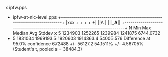 x ipfw.pps
+ ipfw-at-nic-level.pps
+--------------------------------------------------------------------------+
|xxx                                                        +      + +  + +|
||A                                                                        |
|                                                              |_____A____||
+--------------------------------------------------------------------------+
    N           Min           Max        Median           Avg        Stddev
x   5       1234903       1252265       1239984       1241875     6744.0732
+   5       1831034     1969193.5       1920603     1914363.4     54005.576
Difference at 95.0% confidence
	672488 +/- 56127.2
	54.1511% +/- 4.56705%
	(Student's t, pooled s = 38484.3)
